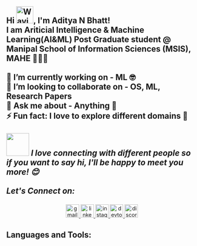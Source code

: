 <h2 align="left"><h2 align="left">Hi <img src="https://raw.githubusercontent.com/nixin72/nixin72/master/wave.gif" alt="Waving hand animated gif"height="45" width="45" />, I'm Aditya N Bhatt! <br>I am Ariticial Intelligence & Machine Learning(AI&ML) Post Graduate student @ Manipal School of Information Sciences (MSIS), MAHE 👨‍🎓🏫<br><br>🔭 I’m currently working on - ML 🤓<br>👯 I’m looking to collaborate on - OS, ML, Research Papers<br>💬 Ask me about - Anything 🤫<br>⚡ Fun fact: I love to explore different domains 🫡<!--[<img align="left" alt="codeSTACKr.com" width="22px" src="https://raw.githubusercontent.com/iconic/open-iconic/master/svg/globe.svg" />][website]<br>[<img align="left" alt="codeSTACKr | YouTube" width="22px" src="https://cdn.jsdelivr.net/npm/simple-icons@v3/icons/youtube.svg" />][youtube]--><br><br><img src="https://media.giphy.com/media/LnQjpWaON8nhr21vNW/giphy.gif" width="60"> <em>I love connecting with different people so if you want to say hi, I'll be happy to meet you more! <b></b> 😊<br> <br>Let's Connect on:</em></h2></h2>


###

<div align="center">
  <a href="https://mail.google.com/mail/u/0/?view=cm&fs=1&to=adityan24840@gmail.com.com&su=SUBJECT&body=BODY&tf=1" target="_blank">
    <img src="https://img.shields.io/static/v1?message=Gmail&logo=gmail&label=&color=D14836&logoColor=white&labelColor=&style=for-the-badge" height="35" alt="gmail logo"  />
  </a>
  <a href="https://www.linkedin.com/in/adityabhatt015" target="_blank">
    <img src="https://img.shields.io/static/v1?message=LinkedIn&logo=linkedin&label=&color=0077B5&logoColor=white&labelColor=&style=for-the-badge" height="35" alt="linkedin logo"  />
  </a>
  <a href="https://www.instagram.com/aditya.io.xyz/" target="_blank">
    <img src="https://img.shields.io/static/v1?message=Instagram&logo=instagram&label=&color=E4405F&logoColor=white&labelColor=&style=for-the-badge" height="35" alt="instagram logo"  />
  </a>
  <a href="https://dev.to/chingiiiix" target="_blank">
    <img src="https://img.shields.io/static/v1?message=dev.to&logo=dev.to&label=&color=0A0A0A&logoColor=white&labelColor=&style=for-the-badge" height="35" alt="devto logo"  />
  </a>
  <img src="https://img.shields.io/static/v1?message=Discord&logo=discord&label=&color=7289DA&logoColor=white&labelColor=&style=for-the-badge" height="35" alt="discord logo"  />
</div>

###

<p align="center">
<h2><b>Languages and Tools:</p></h2>


<!--🌟 From [Aditya N Bhatt](https://github.com/adityab24840)-->
[linkedin]: https://www.linkedin.com/in/adityabhatt015/
[Mail]: https://mail.google.com/mail/u/0/?view=cm&fs=1&to=adityan24840@gmail.com.com&su=SUBJECT&body=BODY&tf=1
[Instagram]: https://www.instagram.com/aditya.io.xyz/

###